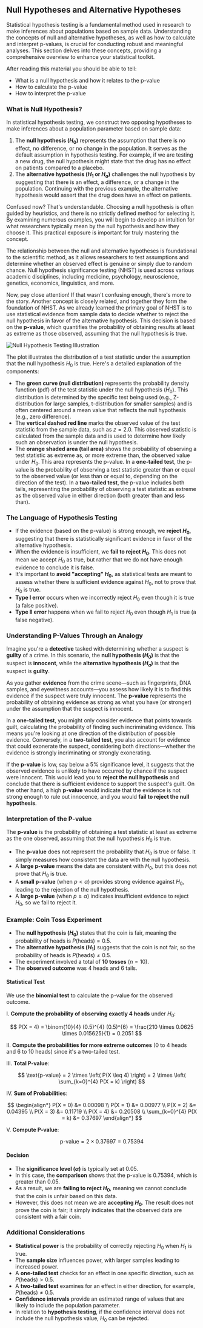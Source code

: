 ## Null Hypotheses and Alternative Hypotheses

Statistical hypothesis testing is a fundamental method used in research to make inferences about populations based on sample data. Understanding the concepts of null and alternative hypotheses, as well as how to calculate and interpret p-values, is crucial for conducting robust and meaningful analyses. This section delves into these concepts, providing a comprehensive overview to enhance your statistical toolkit.

After reading this material you should be able to tell:

- What is a null hypothesis and how it relates to the p-value
- How to calculate the p-value
- How to interpret the p-value

### What is Null Hypothesis?

In statistical hypothesis testing, we construct two opposing hypotheses to make inferences about a population parameter based on sample data:

1. The **null hypothesis ($H_0$)** represents the assumption that there is no effect, no difference, or no change in the population. It serves as the default assumption in hypothesis testing. For example, if we are testing a new drug, the null hypothesis might state that the drug has no effect on patients compared to a placebo.
2. The **alternative hypothesis ($H_1$ or $H_a$)** challenges the null hypothesis by suggesting that there is an effect, a difference, or a change in the population. Continuing with the previous example, the alternative hypothesis would assert that the drug does have an effect on patients.

Confused now? That's understandable. Choosing a null hypothesis is often guided by heuristics, and there is no strictly defined method for selecting it. By examining numerous examples, you will begin to develop an intuition for what researchers typically mean by the null hypothesis and how they choose it. This practical exposure is important for truly mastering the concept.

The relationship between the null and alternative hypotheses is foundational to the scientific method, as it allows researchers to test assumptions and determine whether an observed effect is genuine or simply due to random chance. Null hypothesis significance testing (NHST) is used across various academic disciplines, including medicine, psychology, neuroscience, genetics, economics, linguistics, and more.

Now, pay close attention! If that wasn't confusing enough, there's more to the story. Another concept is closely related, and together they form the foundation of NHST. As we already learned the primary goal of NHST is to use statistical evidence from sample data to decide whether to reject the null hypothesis in favor of the alternative hypothesis. This decision is based on the **p-value**, which quantifies the probability of obtaining results at least as extreme as those observed, assuming that the null hypothesis is true.

![Null Hypothesis Testing Illustration](https://github.com/djeada/Statistics-Notes/assets/37275728/d45fdb61-9d6f-4adf-a54b-4106382d2087)

The plot illustrates the distribution of a test statistic under the assumption that the null hypothesis $H_0$ is true. Here's a detailed explanation of the components:

- The **green curve (null distribution)** represents the probability density function (pdf) of the test statistic under the null hypothesis ($H_0$). This distribution is determined by the specific test being used (e.g., Z-distribution for large samples, t-distribution for smaller samples) and is often centered around a mean value that reflects the null hypothesis (e.g., zero difference).
- The **vertical dashed red line** marks the observed value of the test statistic from the sample data, such as $z = 2.0$. This observed statistic is calculated from the sample data and is used to determine how likely such an observation is under the null hypothesis.
- The **orange shaded area (tail area)** shows the probability of observing a test statistic as extreme as, or more extreme than, the observed value under $H_0$. This area represents the p-value. In a **one-tailed test**, the p-value is the probability of observing a test statistic greater than or equal to the observed value (or less than or equal to, depending on the direction of the test). In a **two-tailed test**, the p-value includes both tails, representing the probability of observing a test statistic as extreme as the observed value in either direction (both greater than and less than).

### The Language of Hypothesis Testing

- If the evidence (based on the p-value) is strong enough, we **reject $H_0$**, suggesting that there is statistically significant evidence in favor of the alternative hypothesis.
- When the evidence is insufficient, we **fail to reject $H_0$**. This does not mean we accept $H_0$ as true, but rather that we do not have enough evidence to conclude it is false.
- It's important to **avoid "accepting" $H_0$**, as statistical tests are meant to assess whether there is sufficient evidence against $H_0$, not to prove that $H_0$ is true.
- **Type I error** occurs when we incorrectly reject $H_0$ even though it is true (a false positive).
- **Type II error** happens when we fail to reject $H_0$ even though $H_1$ is true (a false negative).

### Understanding P-Values Through an Analogy

Imagine you're a **detective** tasked with determining whether a suspect is **guilty** of a crime. In this scenario, the **null hypothesis ($H_0$)** is that the suspect is **innocent**, while the **alternative hypothesis ($H_a$)** is that the suspect is **guilty**.

As you gather **evidence** from the crime scene—such as fingerprints, DNA samples, and eyewitness accounts—you assess how likely it is to find this evidence if the suspect were truly innocent. The **p-value** represents the probability of obtaining evidence as strong as what you have (or stronger) under the assumption that the suspect is innocent.

In a **one-tailed test**, you might only consider evidence that points towards guilt, calculating the probability of finding such incriminating evidence. This means you're looking at one direction of the distribution of possible evidence. Conversely, in a **two-tailed test**, you also account for evidence that could exonerate the suspect, considering both directions—whether the evidence is strongly incriminating or strongly exonerating.

If the **p-value** is low, say below a 5% significance level, it suggests that the observed evidence is unlikely to have occurred by chance if the suspect were innocent. This would lead you to **reject the null hypothesis** and conclude that there is sufficient evidence to support the suspect's guilt. On the other hand, a high **p-value** would indicate that the evidence is not strong enough to rule out innocence, and you would **fail to reject the null hypothesis**.

### Interpretation of the P-value

The **p-value** is the probability of obtaining a test statistic at least as extreme as the one observed, assuming that the null hypothesis $H_0$ is true.

- The **p-value** does not represent the probability that $H_0$ is true or false. It simply measures how consistent the data are with the null hypothesis.
- A **large p-value** means the data are consistent with $H_0$, but this does not prove that $H_0$ is true.
- A **small p-value** (when $p < \alpha$) provides strong evidence against $H_0$, leading to the rejection of the null hypothesis.
- A **large p-value** (when $p \geq \alpha$) indicates insufficient evidence to reject $H_0$, so we fail to reject it.

### Example: Coin Toss Experiment

- The **null hypothesis ($H_0$)** states that the coin is fair, meaning the probability of heads is $P(\text{heads}) = 0.5$.
- The **alternative hypothesis ($H_1$)** suggests that the coin is not fair, so the probability of heads is $P(\text{heads}) \neq 0.5$.
- The experiment involved a total of **10 tosses** ($n = 10$).
- The **observed outcome** was 4 heads and 6 tails.

#### Statistical Test

We use the **binomial test** to calculate the p-value for the observed outcome.

I. **Compute the probability of observing exactly 4 heads** under $H_0$:

$$
P(X = 4) = \binom{10}{4} (0.5)^{4} (0.5)^{6} = \frac{210 \times 0.0625 \times 0.015625}{1} = 0.2051
$$

II. **Compute the probabilities for more extreme outcomes** (0 to 4 heads and 6 to 10 heads) since it's a two-tailed test.

III. **Total P-value**:

$$
\text{p-value} = 2 \times \left( P(X \leq 4) \right) = 2 \times \left( \sum_{k=0}^{4} P(X = k) \right)
$$

IV. **Sum of Probabilities**:

$$
\begin{align*}
P(X = 0) &= 0.00098 \\
P(X = 1) &= 0.00977 \\
P(X = 2) &= 0.04395 \\
P(X = 3) &= 0.11719 \\
P(X = 4) &= 0.20508 \\
\sum_{k=0}^{4} P(X = k) &= 0.37697
\end{align*}
$$

V. **Compute P-value**:

$$
\text{p-value} = 2 \times 0.37697 = 0.75394
$$

#### Decision

- The **significance level ($\alpha$)** is typically set at 0.05.
- In this case, the **comparison** shows that the p-value is $0.75394$, which is greater than $0.05$.
- As a result, we are **failing to reject $H_0$**, meaning we cannot conclude that the coin is unfair based on this data.
- However, this does not mean we are **accepting $H_0$**. The result does not prove the coin is fair; it simply indicates that the observed data are consistent with a fair coin.

### Additional Considerations

- **Statistical power** is the probability of correctly rejecting $H_0$ when $H_1$ is true.
- The **sample size** influences power, with larger samples leading to increased power.
- A **one-tailed test** checks for an effect in one specific direction, such as $P(\text{heads}) > 0.5$.
- A **two-tailed test** examines for an effect in either direction, for example, $P(\text{heads}) \neq 0.5$.
- **Confidence intervals** provide an estimated range of values that are likely to include the population parameter.
- In relation to **hypothesis testing**, if the confidence interval does not include the null hypothesis value, $H_0$ can be rejected.
